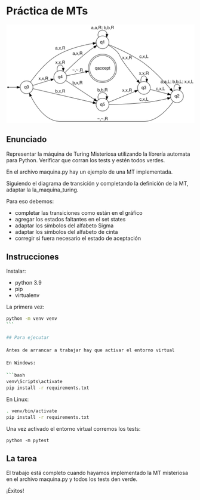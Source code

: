 # Práctica de MTs

![Máquina de Turing Misteriosa](assets/maquina_misteriosa.svg)

## Enunciado

Representar la máquina de Turing Misteriosa utilizando la librería automata para Python. Verificar que corran los tests y estén todos verdes.

En el archivo maquina.py hay un ejemplo de una MT implementada.

Siguiendo el diagrama de transición y completando la definición de la MT, adaptar la la_maquina_turing.

Para eso debemos:

- completar las transiciones como están en el gráfico
- agregar los estados faltantes en el set states
- adaptar los símbolos del alfabeto Sigma
- adaptar los símbolos del alfabeto de cinta
- corregir si fuera necesario el estado de aceptación

## Instrucciones

Instalar:

- python 3.9
- pip
- virtualenv

La primera vez:

```bash
python -m venv venv
``` 

## Para ejecutar

Antes de arrancar a trabajar hay que activar el entorno virtual

En Windows:

```bash
venv\Scripts\activate
pip install -r requirements.txt
```

En Linux:

```bash
. venv/bin/activate
pip install -r requirements.txt
```

Una vez activado el entorno virtual corremos los tests:

```
python -m pytest
```

## La tarea

El trabajo está completo cuando hayamos implementado la MT misteriosa en el archivo maquina.py y todos los tests den verde.

¡Éxitos!
